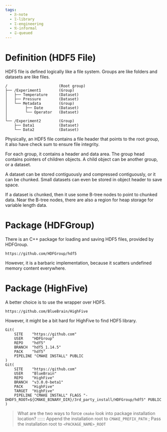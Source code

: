 ```yaml
---
tags:
  - 𝔉-note
  - 𝔗-library
  - 𝔗-engineering
  - 𝔑-informal
  - 𝔖-queued
---
```

# Definition (HDF5 File)

HDF5 file is defined logically like a file system. Groups are like folders and datasets are like files. 

```
/                       (Root group)
├── /Experiment1        (Group)
│   ├── Temperature     (Dataset)
│   ├── Pressure        (Dataset)
│   └── Metadata        (Group)
│        ├── Date       (Dataset)
│        └── Operator   (Dataset)
│
└── /Experiment2        (Group)
    ├── Data1           (Dataset)
    └── Data2           (Dataset)
```

Physically, an HDF5 file contains a file header that points to the root group, it also have check sum to ensure file integrity. 

For each group, it contains a header and data area. The group head contains pointers of children objects. A child object can be another group, or a dataset. 

A dataset can be stored contiguously and compressed contiguously, or it can be chunked. Small datasets can even be stored in object header to save space. 

If a dataset is chunked, then it use some B-tree nodes to point to chunked data. Near the B-tree nodes, there are also a region for heap storage for variable length data. 

# Package (HDFGroup)

There is an C++ package for loading and saving HDF5 files, provided by HDFGroup. 

```
https://github.com/HDFGroup/hdf5
```

However, it is a barbaric implementation, because it scatters undefined memory content everywhere. 

# Package (HighFive)

A better choice is to use the wrapper over HDF5. 

```
https://github.com/BlueBrain/HighFive
```

However, it might be a bit hard for HighFive to find HDF5 library. 

```
Git(
    SITE    "https://github.com"
    USER    "HDFGroup"
    REPO    "hdf5"
    BRANCH  "hdf5_1.14.5"
    PACK    "hdf5"
    PIPELINE "CMAKE INSTALL" PUBLIC
)
Git(
    SITE    "https://github.com"
    USER    "BlueBrain"
    REPO    "HighFive"
    BRANCH  "v3.0.0-beta1"
    PACK    "HighFive"
    TARGET  "HighFive"
    PIPELINE "CMAKE INSTALL" FLAGS "-DHDF5_ROOT=${CMAKE_BINARY_DIR}/3rd_party_install/HDFGroup/hdf5" PUBLIC
)
```

> What are the two ways to force `cmake` look into package installation location?
> ::::::
> Append the installation root to `CMAKE_PREFIX_PATH` ;
> Pass the installation root to `<PACKAGE_NAME>_ROOT`
<!--SR:!2024-11-24,3,250-->

